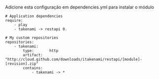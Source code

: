 Adicione esta configuração em dependencies.yml para instalar o módulo

    # Application dependencies
    require:
        - play
        - takenami -> restapi 0.

    # My custom repositories
    repositories:
        - takenami:
            type:       http
            artifact:   "http://cloud.github.com/downloads/itakenami/restapi/[module]-[revision].zip"
            contains:
                - takenami -> *